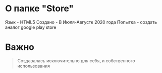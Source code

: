 # О папке "Store"
Язык - HTML5
Создано - В Июля-Августе 2020 года 
Попытка - создать аналог google play store
# Важно
>Создавалась исключительно для себя, и собственного использования


